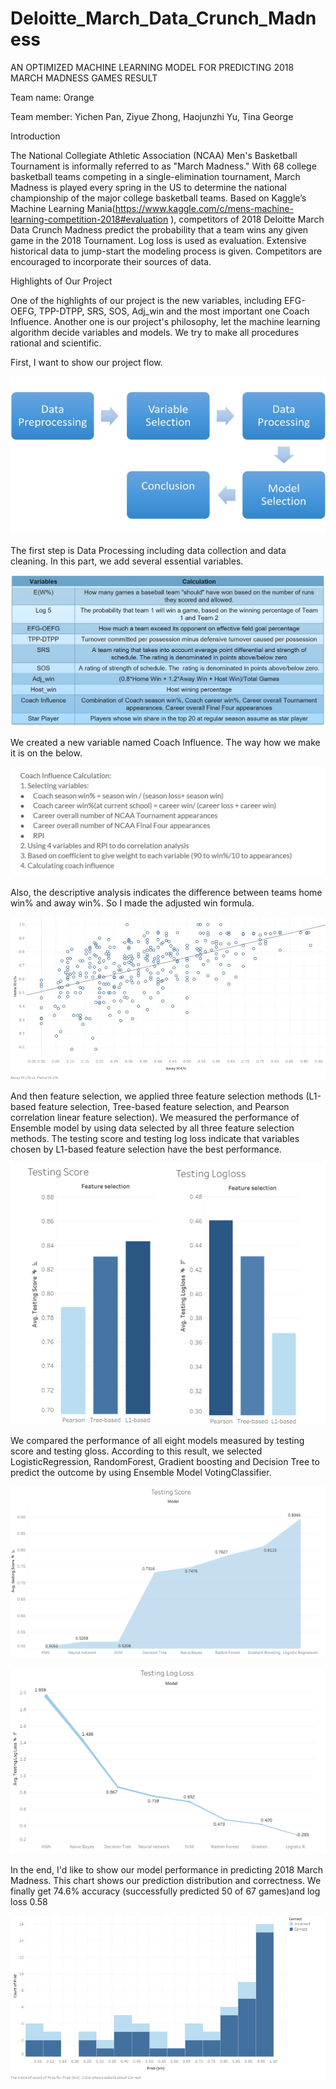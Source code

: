 # Deloitte_March_Data_Crunch_Madness
AN OPTIMIZED MACHINE LEARNING MODEL FOR PREDICTING 2018 MARCH MADNESS GAMES RESULT

Team name: Orange

Team member: Yichen Pan, Ziyue Zhong, Haojunzhi Yu, Tina George

Introduction

The National Collegiate Athletic Association (NCAA) Men's Basketball Tournament is informally referred to as "March Madness." With 68 college basketball teams competing in a single-elimination tournament, March Madness is played every spring in the US to determine the national championship of the major college basketball teams. Based on Kaggle’s Machine Learning Mania(https://www.kaggle.com/c/mens-machine-learning-competition-2018#evaluation ), competitors of 2018 Deloitte March Data Crunch Madness predict the probability that a team wins any given game in the 2018 Tournament. Log loss is used as evaluation. Extensive historical data to jump-start the modeling process is given. Competitors are encouraged to incorporate their sources of data.

Highlights of Our Project

One of the highlights of our project is the new variables, including EFG-OEFG, TPP-DTPP, SRS, SOS, Adj_win and the most important one Coach Influence. Another one is our project's philosophy, let the machine learning algorithm decide variables and models. We try to make all procedures rational and scientific. 

First, I want to show our project flow. 

![picture](https://github.com/hoddiemelo/March_Data_Crunch_Madness/blob/master/flow%20chart.jpg)

The first step is Data Processing including data collection and data cleaning. In this part, we add several essential variables.

![picture](https://github.com/hoddiemelo/March_Data_Crunch_Madness/blob/master/addvariables.jpg)

We created a new variable named Coach Influence. The way how we make it is on the below.

![picture](https://github.com/hoddiemelo/March_Data_Crunch_Madness/blob/master/Coach%20Influence.jpg)

Also, the descriptive analysis indicates the difference between teams home win% and away win%. So I made the adjusted win formula.

![picture](https://github.com/hoddiemelo/March_Data_Crunch_Madness/blob/master/Adjusted%20Win.jpg)

And then feature selection, we applied three feature selection methods (L1-based feature selection, Tree-based feature selection, and Pearson correlation linear feature selection). We measured the performance of Ensemble model by using data selected by all three feature selection methods. The testing score and testing log loss indicate that variables chosen by L1-based feature selection have the best performance.

![picture](https://github.com/hoddiemelo/March_Data_Crunch_Madness/blob/master/FeatureSelection.png)

We compared the performance of all eight models measured by testing score and testing gloss. According to this result, we selected LogisticRegression, RandomForest, Gradient boosting and Decision Tree to predict the outcome by using Ensemble Model VotingClassifier.

![picture](https://github.com/hoddiemelo/March_Data_Crunch_Madness/blob/master/Testing%20Score.png)

![picture](https://github.com/hoddiemelo/March_Data_Crunch_Madness/blob/master/Testing%20log%20loss.png)

In the end, I'd like to show our model performance in predicting 2018 March Madness. This chart shows our prediction distribution and correctness. We finally get 74.6% accuracy (successfully predicted 50 of 67 games)and log loss 0.58

![picture](https://github.com/hoddiemelo/March_Data_Crunch_Madness/blob/master/2018%20Prediction%20probability%20distribution%20and%20correctness.jpg)







